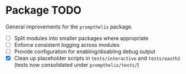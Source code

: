 # Package TODO

General improvements for the `prompthelix` package.

- [ ] Split modules into smaller packages where appropriate
- [ ] Enforce consistent logging across modules
- [ ] Provide configuration for enabling/disabling debug output
- [x] Clean up placeholder scripts in `tests/interactive` and `tests/oauth2` (tests now consolidated under `prompthelix/tests/`)
